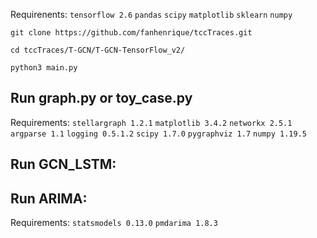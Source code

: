 <!-- ## Run T-GCN (TensorFlow 2): -->

Requirenents: `tensorflow 2.6` `pandas` `scipy` `matplotlib` `sklearn` `numpy` 

```git clone https://github.com/fanhenrique/tccTraces.git```

```cd tccTraces/T-GCN/T-GCN-TensorFlow_v2/```

```python3 main.py```





## Run graph.py or toy_case.py

 Requirements: `stellargraph 1.2.1` `matplotlib 3.4.2` `networkx 2.5.1` `argparse 1.1` `logging 0.5.1.2` `scipy 1.7.0` `pygraphviz 1.7` `numpy 1.19.5`


## Run GCN_LSTM:




## Run ARIMA:

Requirements: `statsmodels 0.13.0` `pmdarima 1.8.3`
